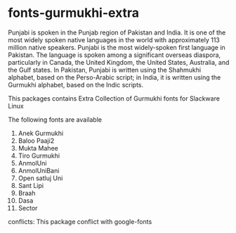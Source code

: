 # fonts-gurmukhi-extra

Punjabi is spoken in  the Punjab region of Pakistan and India. It is one of the most widely spoken native languages
in the world with approximately 113 million native speakers. Punjabi is the most widely-spoken first language in Pakistan.
The language is spoken among a significant overseas diaspora, particularly in Canada, the United Kingdom,
the United States, Australia, and the Gulf states. In Pakistan, Punjabi is written using the Shahmukhi alphabet, based
on the Perso-Arabic script; in India, it is written using the Gurmukhi alphabet, based on the Indic scripts.

This packages contains Extra Collection of Gurmukhi fonts for Slackware Linux

The following fonts are available
1. Anek Gurmukhi
2. Baloo Paaji2
3. Mukta Mahee
4. Tiro Gurmukhi
5. AnmolUni
6. AnmolUniBani
7. Open satluj Uni
8. Sant Lipi
9. Braah
10. Dasa
11. Sector

conflicts:
This package conflict with google-fonts
